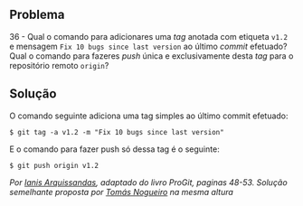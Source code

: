 ## Problema

36 - Qual o comando para adicionares uma _tag_ anotada com etiqueta `v1.2` e
mensagem `Fix 10 bugs since last version` ao último _commit_ efetuado? Qual o
comando para fazeres _push_ única e exclusivamente desta _tag_ para o
repositório remoto `origin`?

## Solução

O comando seguinte adiciona uma tag simples ao último commit efetuado:

```
$ git tag -a v1.2 -m "Fix 10 bugs since last version"
```

E o comando para fazer push só dessa tag é o seguinte:

```
$ git push origin v1.2
```

*Por [Ianis Arquissandas](https://github.com/Insoel), adaptado do livro ProGit,
paginas 48-53.*
*Solução semelhante proposta por [Tomás Nogueiro](https://github.com/TN-10)
na mesma altura*

